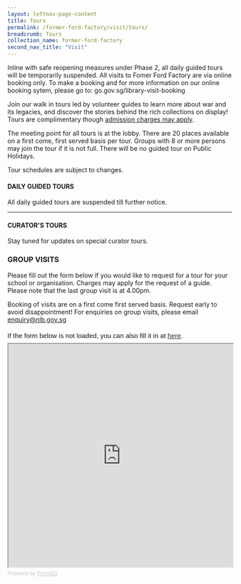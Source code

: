 ```yaml
---
layout: leftnav-page-content
title: Tours
permalink: /former-ford-factory/visit/tours/
breadcrumb: Tours
collection_name: former-ford-factory
second_nav_title: "Visit"
---
```


Inline with safe reopening measures under Phase 2, all daily guided tours will be temporarily suspended. All visits to Fomer Ford Factory are via online booking only.
To make a booking and for more information on our online booking sytem, please go to: 
go.gov.sg/library-visit-booking


Join our walk in tours led by volunteer guides to learn more about war and its legacies, and discover the stories behind the rich collections on display! Tours are complimentary though [admission charges may apply](/former-ford-factory/visit/opening-hours/).

The meeting point for all tours is at the lobby. There are 20 places available on a first come, first served basis per tour. Groups with 8 or more persons may join the tour if it is not full. There will be no guided tour on Public Holidays. 

Tour schedules are subject to changes.

#### DAILY GUIDED TOURS

All daily guided tours are suspended till further notice.



------

#### CURATOR'S TOURS

Stay tuned for updates on special curator tours.



### GROUP VISITS

Please fill out the form below if you would like to request for a tour for your school or organisation. Charges may apply for the request of a guide. Please note that the last group visit is at 4.00pm.

Booking of visits are on a first come first served basis. Request early to avoid disappointment! For enquiries on group visits, please email [enquiry@nlb.gov.sg](mailto:enquiry@nlb.gov.sg)

<div style="font-family:Sans-Serif;font-size:15px;color:#000;opacity:0.9;padding-top:5px;padding-bottom:8px">If the form below is not loaded, you can also fill it in at <a href="https://form.gov.sg/5dcd0b0eb6092f0012f832f0">here</a>.</div>
<!-- Change the width and height values to suit you best -->
<iframe id="iframe" src="https://form.gov.sg/5dcd0b0eb6092f0012f832f0" style="width:100%;height:500px"></iframe>
<div style="font-family:Sans-Serif;font-size:12px;color:#999;opacity:0.5;padding-top:5px">Powered by <a href="https://form.gov.sg" style="color: #999">FormSG</a></div>
